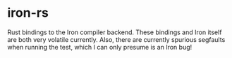 # iron-rs

Rust bindings to the Iron compiler backend. These bindings and Iron itself are both very volatile currently. Also, there are currently spurious segfaults when running the test, which I can only presume is an Iron bug!
